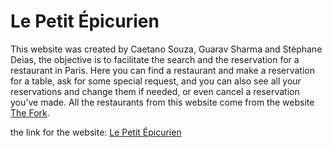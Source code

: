 # Le Petit Épicurien

This website was created by Caetano Souza, Guarav Sharma and Stéphane Deias,
the objective is to facilitate the search and the reservation for a restaurant in Paris. Here you can find a restaurant and make a reservation for a table, ask for some special request, and you can also see all your reservations and change them if needed, or even cancel a reservation you've made. All the restaurants from this website come from the website [The Fork](https://www.thefork.fr/).

the link for the website: [Le Petit Épicurien](https://le-petit-epicurien.netlify.app/)
